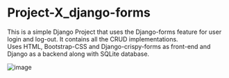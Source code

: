 # Project-X_django-forms

This is a simple Django Project that uses the Django-forms feature for user login and log-out. It contains all the CRUD implementations. <br>
Uses HTML, Bootstrap-CSS and Django-crispy-forms as front-end and Django as a backend along with SQLite database.



![image](https://github.com/Dj-1000/Project-X_django-forms/assets/90548881/858d838a-af11-419f-bd7c-13fa685ad358)
